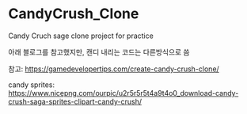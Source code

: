 # CandyCrush_Clone

Candy Cruch sage clone project for practice

아래 블로그를 참고했지만, 캔디 내리는 코드는 다른방식으로 씀

참고: https://gamedevelopertips.com/create-candy-crush-clone/

candy sprites: https://www.nicepng.com/ourpic/u2r5r5r5t4a9t4o0_download-candy-crush-saga-sprites-clipart-candy-crush/
